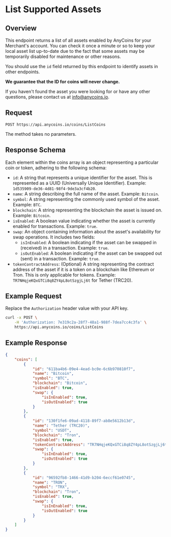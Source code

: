 # List Supported Assets

## Overview

This endpoint returns a list of all assets enabled by AnyCoins for your Merchant's account. You can check it once a minute or so to keep your local asset list up-to-date due to the fact that some assets may be temporarily disabled for maintenance or other reasons.

<div class="warning">
You should use the <code class="hljs">id</code> field returned by this endpoint to identify assets in other endpoints.

**We guarantee that the ID for coins will never change.**
</div>

If you haven't found the asset you were looking for or have any other questions, please contact us at [info@anycoins.io](mailto:info@anycoins.io).

## Request

```plaintext
POST https://api.anycoins.io/coins/ListCoins
```

The method takes no parameters.

## Response Schema

Each element within the coins array is an object representing a particular coin or token, adhering to the following schema:

- `id`: A string that represents a unique identifier for the asset. This is represented as a UUID (Universally Unique Identifier). Example: `1d535909-de36-4d81-98f4-9de3a3cf4b20`.
- `name`: A string describing the full name of the asset. Example: `Bitcoin`.
- `symbol`: A string representing the commonly used symbol of the asset. Example: `BTC`.
- `blockchain`: A string representing the blockchain the asset is issued on. Example: `Bitcoin`.
- `isEnabled`: A boolean value indicating whether the asset is currently enabled for transactions. Example: `true`.
- `swap`: An object containing information about the asset's availability for swap operations. It includes two fields:
  - `isInEnabled`: A boolean indicating if the asset can be swapped in (received) in a transaction. Example: `true`.
  - `isOutEnabled`: A boolean indicating if the asset can be swapped out (sent) in a transaction. Example: `true`.
- `tokenContractAddress`: (Optional) A string representing the contract address of the asset if it is a token on a blockchain like Ethereum or Tron. This is only applicable for tokens. Example: `TR7NHqjeKQxGTCi8q8ZY4pL8otSzgjLj6t` for Tether (TRC20).

## Example Request

Replace the `Authorization` header value with your API key.

```bash
curl -x POST \
    -H 'Authorization: 7e319c2a-28f7-48a1-988f-7dea7cc4c3fa' \
    https://api.anycoins.io/coins/ListCoins
```

## Example Response

```json
{
    "coins": [
        {
            "id": "611ba4b6-09e4-4ead-bc0e-6c6b970810f7",
            "name": "Bitcoin",
            "symbol": "BTC",
            "blockchain": "Bitcoin",
            "isEnabled": true,
            "swap": {
                "isInEnabled": true,
                "isOutEnabled": true
            }
        },
        {
            "id": "130f1fe6-09ad-4118-89f7-ab8e5612b13d",
            "name": "Tether (TRC20)",
            "symbol": "USDT",
            "blockchain": "Tron",
            "isEnabled": true,
            "tokenContractAddress": "TR7NHqjeKQxGTCi8q8ZY4pL8otSzgjLj6t",
            "swap": {
                "isInEnabled": true,
                "isOutEnabled": true
            }
        },
        {
            "id": "96592fb8-1466-41d9-b204-6eccf61e0745",
            "name": "TRON",
            "symbol": "TRX",
            "blockchain": "Tron",
            "isEnabled": true,
            "swap": {
                "isInEnabled": true,
                "isOutEnabled": true
            }
        }
    ]
}
```
